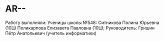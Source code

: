 # AR--
Работу выполняли: Ученицы школы №548:  Ситникова Полина Юрьевна (10Ц) Поликарпова Елизавета Павловна (10Ц); Руководитель: Гришин Пётр Анатольевич (учитель информатики)
